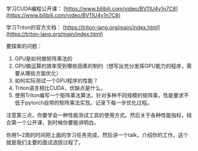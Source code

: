 学习CUDA编程公开课：
[https://www.bilibili.com/video/BV11U4y1n7C8](https://www.bilibili.com/video/BV11U4y1n7C8)

学习Triton的官方文档：
[https://triton-lang.org/main/index.html](https://triton-lang.org/main/index.html)

要探索的问题：

1. GPU是如何做矩阵乘法的
2. GPU做运算的效率受到哪些因素的制约（想写出充分发挥GPU能力的程序，需要从哪些方面优化）
3. 如何实际测试一个GPU程序的性能？
4. Triton语言相比CUDA，优缺点是什么。
5. 使用Triton编写一个矩阵乘法算法，针对多种不同规模的矩阵乘，性能要求不低于pytorch自带的矩阵乘法实现。记录下每一步优化过程。

注意第三点，你要学会一种性能测试工具的使用方式。然后关于各种性能指标，结合第一个公开课，到时候你要能讲明白。

你用1~2周的时间把上面的学习任务完成，然后讲一个talk，介绍你的工作。这个就是我们主要的面试选拔过程了。
